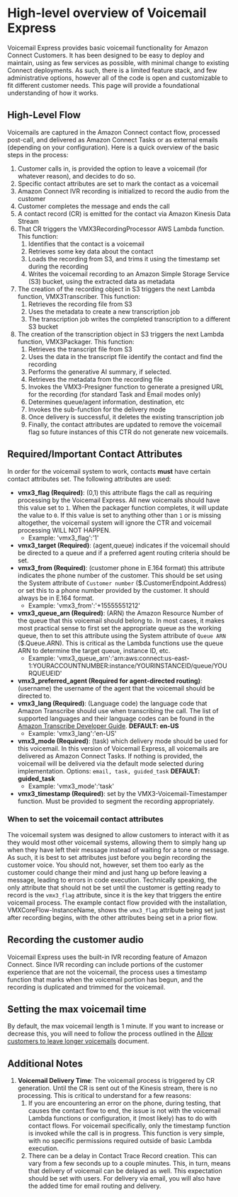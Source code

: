 # High-level overview of Voicemail Express
Voicemail Express provides basic voicemail functionality for Amazon Connect Customers. It has been designed to be easy to deploy and maintain, using as few services as possible, with minimal change to existing Connect deployments. As such, there is a limited feature stack, and few administrative options, however all of the code is open and customizable to fit different customer needs. This page will provide a foundational understanding of how it works.

## High-Level Flow
Voicemails are captured in the Amazon Connect contact flow, processed post-call, and delivered as Amazon Connect Tasks or as external emails (depending on your configuration). Here is a quick overview of the basic steps in the process:
1.  Customer calls in, is provided the option to leave a voicemail (for whatever reason), and decides to do so.
1.  Specific contact attributes are set to mark the contact as a voicemail
1.  Amazon Connect IVR recording is initialized to record the audio from the customer
1.  Customer completes the message and ends the call
1.  A contact record (CR) is emitted for the contact via Amazon Kinesis Data Stream
1.  That CR triggers the VMX3RecordingProcessor AWS Lambda function. This function:
    1.  Identifies that the contact is a voicemail
    1.  Retrieves some key data about the contact
    1.  Loads the recording from S3, and trims it using the timestamp set during the recording
    1.  Writes the voicemail recording to an Amazon Simple Storage Service (S3) bucket, using the extracted data as metadata
1.  The creation of the recording object in S3 triggers the next Lambda function, VMX3Transcriber. This function:
    1.  Retrieves the recording file from S3
    1.  Uses the metadata to create a new transcription job
    1.  The transcription job writes the completed transcription to a different S3 bucket
1.  The creation of the transcription object in S3 triggers the next Lambda function, VMX3Packager. This function:
    1.  Retrieves the transcript file from S3
    1.  Uses the data in the transcript file identify the contact and find the recording
    1.  Performs the generative AI summary, if selected.
    1.  Retrieves the metadata from the recording file
    1.  Invokes the VMX3-Presigner function to generate a presigned URL for the recording (for standard Task and Email modes only)
    1.  Determines queue/agent information, destination, etc
    1.  Invokes the sub-function for the delivery mode
    1.  Once delivery is successful, it deletes the existing transcription job
    1.  Finally, the contact attributes are updated to remove the voicemail flag so future instances of this CTR do not generate new voicemails.

## Required/Important Contact Attributes
In order for the voicemail system to work, contacts **must** have certain contact attributes set. The following attributes are used:
-  **vmx3_flag (Required)**: (0,1) this attribute flags the call as requiring processing by the Voicemail Express. All new voicemails should have this value set to `1`. When the packager function completes, it will update the value to `0`. If this value is set to anything other than `1` or is missing altogether, the voicemail system will ignore the CTR and voicemail processing WILL NOT HAPPEN.
    -  Example: 'vmx3_flag':'1'
-  **vmx3_target (Required)**: (agent,queue) indicates if the voicemail should be directed to a queue and if a preferred agent routing criteria should be set.
-  **vmx3_from (Required)**: (customer phone in E.164 format) this attribute indicates the phone number of the customer. This should be set using the System attribute of `Customer number` ($.CustomerEndpoint.Address) or set this to a phone number provided by the customer. It should always be in E.164 format.
    -  Example: 'vmx3_from':'+15555551212'
-  **vmx3_queue_arn (Required)**: (ARN) the Amazon Resource Number of the queue that this voicemail should belong to. In most cases, it makes most practical sense to first set the appropriate queue as the working queue, then to set this attribute using the System attribute of `Queue ARN` ($.Queue.ARN). This is critical as the Lambda functions use the queue ARN to determine the target queue, instance ID, etc.
    -  Example: 'vmx3_queue_arn':'arn:aws:connect:us-east-1:YOURACCOUNTNUMBER:instance/YOURINSTANCEID/queue/YOURQUEUEID'
-  **vmx3_preferred_agent (Required for agent-directed routing)**: (username) the username of the agent that the voicemail should be directed to.
-  **vmx3_lang (Required)**: (Language code) the language code that Amazon Transcribe should use when transcribing the call. The list of supported languages and their language codes can be found in the [Amazon Transcribe Developer Guide](https://docs.aws.amazon.com/transcribe/latest/dg/supported-languages.html). **DEFAULT: en-US**
    -  Example: 'vmx3_lang':'en-US'
-  **vmx3_mode (Required)**: (task) which delivery mode should be used for this voicemail. In this version of Voicemail Express, all voicemails are delivered as Amazon Connect Tasks. If nothing is provided, the voicemail will be delivered via the default mode selected during implementation. Options: `email, task, guided_task` **DEFAULT: guided_task**
    -  Example: 'vmx3_mode':'task'
-  **vmx3_timestamp (Required)**: set by the VMX3-Voicemail-Timestamper function. Must be provided to segment the recording appropriately.

### When to set the voicemail contact attributes
The voicemail system was designed to allow customers to interact with it as they would most other voicemail systems, allowing them to simply hang up when they have left their message instead of waiting for a tone or message. As such, it is best to set attributes just before you begin recording the customer voice. You should not, however, set them too early as the customer could change their mind and just hang up before leaving a message, leading to errors in code execution. Technically speaking, the only attribute that should not be set until the customer is getting ready to record is the `vmx3_flag` attribute, since it is the key that triggers the entire voicemail process. The example contact flow provided with the installation, VMXCoreFlow-InstanceName, shows the `vmx3_flag` attribute being set just after recording begins, with the other attributes being set in a prior flow.

## Recording the customer audio
Voicemail Express uses the built-in IVR recording feature of Amazon Connect. Since IVR recording can include portions of the customer experience that are not the voicemail, the process uses a timestamp function that marks when the voicemail portion has begun, and the recording is duplicated and trimmed for the voicemail.

## Setting the max voicemail time
By default, the max voicemail length is 1 minute. If you want to increase or decrease this, you will need to follow the process outlined in the [Allow customers to leave longer voicemails](/Docs/vmx_long_messages.md) document. 

## Additional Notes
1.  **Voicemail Delivery Time**: The voicemail process is triggered by CR generation. Until the CR is sent out of the Kinesis stream, there is no processing. This is critical to understand for a few reasons:
    1.  If you are encountering an error on the phone, during testing, that causes the contact flow to end, the issue is not with the voicemail Lambda functions or configuration, it (most likely) has to do with contact flows. For voicemail specifically, only the timestamp function is invoked while the call is in progress. This function is very simple, with no specific permissions required outside of basic Lambda execution. 
    1.  There can be a delay in Contact Trace Record creation. This can vary from a few seconds up to a couple minutes. This, in turn, means that delivery of voicemail can be delayed as well. This expectation should be set with users. For delivery via email, you will also have the added time for email routing and delivery.